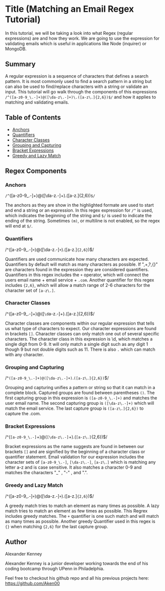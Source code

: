 # Title (Matching an Email Regex Tutorial)

In this tutorial, we will be taking a look into what Regex (regular expressions) are and how they work. We are going to use the expression for validating emails which is useful in applications like Node (inquirer) or MongoDB.

## Summary

A regular expression is a sequence of characters that defines a search pattern. It is most commonly used to find a search pattern in a string but can also be used to find/replace characters with a string or validate an input. 
This tutorial will go walk through the components of this expressions `/^([a-z0-9_\.-]+)@([\da-z\.-]+)\.([a-z\.]{2,6})$/` and how it applies to matching and validating emails. 


## Table of Contents

- [Anchors](#anchors)
- [Quantifiers](#quantifiers)
- [Character Classes](#character-classes)
- [Grouping and Capturing](#grouping-and-capturing)
- [Bracket Expressions](#bracket-expressions)
- [Greedy and Lazy Match](#greedy-and-lazy-match)

## Regex Components

### Anchors

`/^`([a-z0-9_\.-]+)@([\da-z\.-]+)\.([a-z\.]{2,6})`$/`

The anchors as they are show in the highlighted formate are used to start and end a string or an expression. 
In this regex expression for `/^` is used, which indicates the beginning of the string and `$/` is used to indicate the ending of the string. Sometimes `(m)`, or multiline is not enabled, so the regex will end at `$/`.

### Quantifiers

/^([a-z0-9_\.-]`+`)@([\da-z\.-]`+`)\.([a-z\.]`{2,6}`)$/

Quantifiers are used communicate how many characters are expected. Quantifiers by default will match as many characters as possible. If ",+,?,{}" are characters found in the expression they are considered quantifiers. 
Quantifiers in this regex includes the `+` operator, which will connect the users email name + email service + `.com`. Another quantifier for this regex includes `{2,6}`, which will allow a match range of 2-6 characters for the character set of `[a-z\.]`.

### Character Classes

/^([a-z0-9_\.-]+)@([`\d`a-z\.-]+)\.([a-z\.]{2,6})$/

Character classes are components within our regular expression that tells us what type of characters to expect. 
Our character expressions are found in brackets `[]`. 
Character classes can only match one out of several specific characters. The character class in this expression is \d, which matches a single digit from 0-9. It will only match a single digit such as any digit 1 though 9 but not double digits such as 11. There is also `.` which can match with any character. 


### Grouping and Capturing

/^`([a-z0-9_\.-]+)@([\da-z\.-]+)`\.`([a-z\.]{2,6})`$/

Grouping and capturing unifies a pattern or string so that it can match in a complete block.
Captured groups are found between parentheses `()`. The first capturing group in this expression is `([a-z0-9_\.-]+)` and matches the user email name. The second capturing group is `([\da-z\.-]+)` which will match the email service. The last capture group is `([a-z\.]{2,6})` to capture the .com.

### Bracket Expressions

/^(`[a-z0-9_\.-]`+)@(`[\da-z\.-]`+)\.(`[a-z\.]`{2,6})$/

Bracket expressions as the name suggests are found in between our brackets `[]` and are signified by the beginning of a character class or quantifier statement. Email validation for our expression includes the character sets of `[a-z0-9_\.-]`, `[\da-z\.-]`, `[a-z\.]` which is matching any letter a-z and is case sensitive. It also matches a character 0-9 and matches the characters "_" , "-" , and ".".

### Greedy and Lazy Match

/^([a-z0-9_\.-]`+`)@([\da-z\.-]`+`)\.([a-z\.]`{2,6}`)$/

A greedy match tries to match an element as many times as possible. A lazy match tries to match an element as few times as possible. This Regrex includes greedy matches. The `+` quantifier is one such match and will match as many times as possible. Another greedy Quantifier used in this regex is `{}` when matching `{2,6}` for the last capture group.

## Author

Alexander Kenney

Alexander Kenney is a junior developer working towards the end of his coding bootcamp through UPenn in Philadelphia. 

Feel free to checkout his github repo and all his previous projects here: https://github.com/Aken00 

